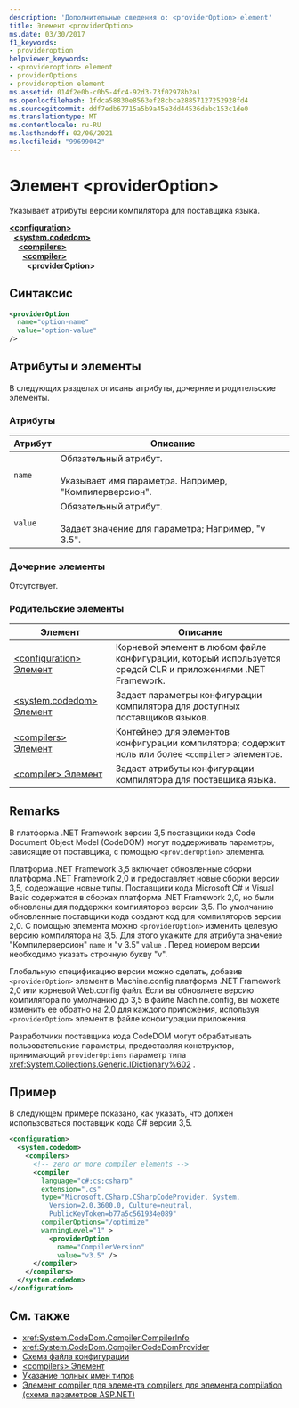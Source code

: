 ```yaml
---
description: 'Дополнительные сведения о: <providerOption> element'
title: Элемент <providerOption>
ms.date: 03/30/2017
f1_keywords:
- provideroption
helpviewer_keywords:
- <provideroption> element
- providerOptions
- provideroption element
ms.assetid: 014f2e0b-c0b5-4fc4-92d3-73f02978b2a1
ms.openlocfilehash: 1fdca58830e8563ef28cbca28857127252928fd4
ms.sourcegitcommit: ddf7edb67715a5b9a45e3dd44536dabc153c1de0
ms.translationtype: MT
ms.contentlocale: ru-RU
ms.lasthandoff: 02/06/2021
ms.locfileid: "99699042"
---
```

# <a name="provideroption-element"></a>Элемент \<providerOption>

Указывает атрибуты версии компилятора для поставщика языка.  

[**\<configuration>**](../configuration-element.md)\
&nbsp;&nbsp;[**\<system.codedom>**](system-codedom-element.md)\
&nbsp;&nbsp;&nbsp;&nbsp;[**\<compilers>**](compilers-element.md)\
&nbsp;&nbsp;&nbsp;&nbsp;&nbsp;&nbsp;[**\<compiler>**](compiler-element.md)\
&nbsp;&nbsp;&nbsp;&nbsp;&nbsp;&nbsp;&nbsp;&nbsp;**\<providerOption>**

## <a name="syntax"></a>Синтаксис  
  
```xml  
<providerOption  
  name="option-name"  
  value="option-value"  
/>  
```  
  
## <a name="attributes-and-elements"></a>Атрибуты и элементы  

 В следующих разделах описаны атрибуты, дочерние и родительские элементы.  
  
### <a name="attributes"></a>Атрибуты  
  
|Атрибут|Описание|  
|---------------|-----------------|  
|`name`|Обязательный атрибут.<br /><br /> Указывает имя параметра. Например, "Компилерверсион".|  
|`value`|Обязательный атрибут.<br /><br /> Задает значение для параметра; Например, "v 3.5".|  
  
### <a name="child-elements"></a>Дочерние элементы  

 Отсутствует.  
  
### <a name="parent-elements"></a>Родительские элементы  
  
|Элемент|Описание|  
|-------------|-----------------|  
|[\<configuration> Элемент](../configuration-element.md)|Корневой элемент в любом файле конфигурации, который используется средой CLR и приложениями .NET Framework.|  
|[\<system.codedom> Элемент](system-codedom-element.md)|Задает параметры конфигурации компилятора для доступных поставщиков языков.|  
|[\<compilers> Элемент](compilers-element.md)|Контейнер для элементов конфигурации компилятора; содержит ноль или более `<compiler>` элементов.|  
|[\<compiler> Элемент](compiler-element.md)|Задает атрибуты конфигурации компилятора для поставщика языка.|  
  
## <a name="remarks"></a>Remarks  

 В платформа .NET Framework версии 3,5 поставщики кода Code Document Object Model (CodeDOM) могут поддерживать параметры, зависящие от поставщика, с помощью `<providerOption>` элемента.  
  
 Платформа .NET Framework 3,5 включает обновленные сборки платформа .NET Framework 2,0 и предоставляет новые сборки версии 3,5, содержащие новые типы. Поставщики кода Microsoft C# и Visual Basic содержатся в сборках платформа .NET Framework 2,0, но были обновлены для поддержки компиляторов версии 3,5. По умолчанию обновленные поставщики кода создают код для компиляторов версии 2,0. С помощью элемента можно `<providerOption>` изменить целевую версию компилятора на 3,5. Для этого укажите для атрибута значение "Компилерверсион" `name` и "v 3.5" `value` . Перед номером версии необходимо указать строчную букву "v".  
  
 Глобальную спецификацию версии можно сделать, добавив `<providerOption>` элемент в Machine.config платформа .NET Framework 2,0 или корневой Web.config файл. Если вы обновляете версию компилятора по умолчанию до 3,5 в файле Machine.config, вы можете изменить ее обратно на 2,0 для каждого приложения, используя `<providerOption>` элемент в файле конфигурации приложения.  
  
 Разработчики поставщика кода CodeDOM могут обрабатывать пользовательские параметры, предоставляя конструктор, принимающий `providerOptions` параметр типа <xref:System.Collections.Generic.IDictionary%602> .  
  
## <a name="example"></a>Пример  

 В следующем примере показано, как указать, что должен использоваться поставщик кода C# версии 3,5.  
  
```xml  
<configuration>  
  <system.codedom>  
    <compilers>  
      <!-- zero or more compiler elements -->  
      <compiler  
        language="c#;cs;csharp"  
        extension=".cs"  
        type="Microsoft.CSharp.CSharpCodeProvider, System,
          Version=2.0.3600.0, Culture=neutral,
          PublicKeyToken=b77a5c561934e089"  
        compilerOptions="/optimize"  
        warningLevel="1" >  
          <providerOption  
            name="CompilerVersion"  
            value="v3.5" />  
      </compiler>  
    </compilers>  
  </system.codedom>  
</configuration>  
```  
  
## <a name="see-also"></a>См. также

- <xref:System.CodeDom.Compiler.CompilerInfo>
- <xref:System.CodeDom.Compiler.CodeDomProvider>
- [Схема файла конфигурации](../index.md)
- [\<compilers> Элемент](compilers-element.md)
- [Указание полных имен типов](../../../reflection-and-codedom/specifying-fully-qualified-type-names.md)
- [Элемент compiler для элемента compilers для элемента compilation (схема параметров ASP.NET)](/previous-versions/dotnet/netframework-4.0/a15ebt6c(v=vs.100))
